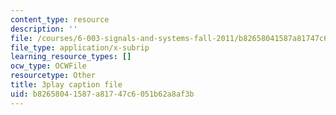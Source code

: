 ```yaml
---
content_type: resource
description: ''
file: /courses/6-003-signals-and-systems-fall-2011/b82658041587a81747c6051b62a8af3b_t2hNMFoIv8w.srt
file_type: application/x-subrip
learning_resource_types: []
ocw_type: OCWFile
resourcetype: Other
title: 3play caption file
uid: b8265804-1587-a817-47c6-051b62a8af3b
---
```

